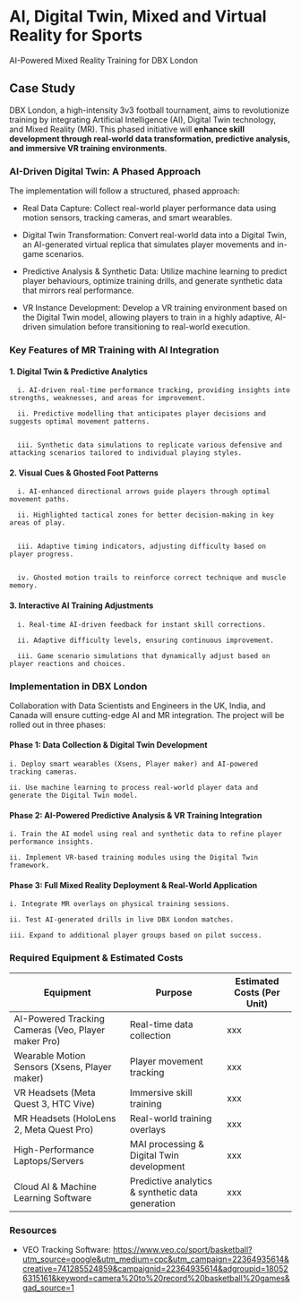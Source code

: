 # AI, Digital Twin, Mixed and Virtual Reality for Sports

AI-Powered Mixed Reality Training for DBX London

## Case Study

DBX London, a high-intensity 3v3 football tournament, aims to revolutionize training by integrating Artificial Intelligence (AI), Digital Twin technology, and Mixed Reality (MR). This phased initiative will **enhance skill development through real-world data transformation, predictive analysis, and immersive VR training environments**.


### AI-Driven Digital Twin: A Phased Approach  
The implementation will follow a structured, phased approach:
- Real Data Capture:
  Collect real-world player performance data using motion sensors, tracking cameras, and smart wearables.

- Digital Twin Transformation:
Convert real-world data into a Digital Twin, an AI-generated virtual replica that simulates player movements and in-game scenarios.

- Predictive Analysis & Synthetic Data: Utilize machine learning to predict player behaviours, optimize training drills, and generate synthetic data that mirrors real performance.

- VR Instance Development: Develop a VR training environment based on the Digital Twin model, allowing players to train in a highly adaptive, AI-driven simulation before transitioning to real-world execution.


### Key Features of MR Training with AI Integration

#### 1. Digital Twin & Predictive Analytics

      i. AI-driven real-time performance tracking, providing insights into strengths, weaknesses, and areas for improvement.

      ii. Predictive modelling that anticipates player decisions and suggests optimal movement patterns.


      iii. Synthetic data simulations to replicate various defensive and attacking scenarios tailored to individual playing styles.

#### 2. Visual Cues & Ghosted Foot Patterns

      i. AI-enhanced directional arrows guide players through optimal movement paths.

      ii. Highlighted tactical zones for better decision-making in key areas of play.


      iii. Adaptive timing indicators, adjusting difficulty based on player progress.


      iv. Ghosted motion trails to reinforce correct technique and muscle memory.


#### 3. Interactive AI Training Adjustments
   
      i. Real-time AI-driven feedback for instant skill corrections.

      ii. Adaptive difficulty levels, ensuring continuous improvement.

      iii. Game scenario simulations that dynamically adjust based on player reactions and choices.


### Implementation in DBX London

Collaboration with Data Scientists and Engineers in the UK, India, and Canada will ensure cutting-edge AI and MR integration. The project will be rolled out in three phases:

#### Phase 1: Data Collection & Digital Twin Development

    i. Deploy smart wearables (Xsens, Player maker) and AI-powered tracking cameras.

    ii. Use machine learning to process real-world player data and generate the Digital Twin model.

#### Phase 2: AI-Powered Predictive Analysis & VR Training Integration

    i. Train the AI model using real and synthetic data to refine player performance insights.

    ii. Implement VR-based training modules using the Digital Twin framework.

#### Phase 3: Full Mixed Reality Deployment & Real-World Application

    i. Integrate MR overlays on physical training sessions.

    ii. Test AI-generated drills in live DBX London matches.

    iii. Expand to additional player groups based on pilot success.



### Required Equipment & Estimated Costs

| **Equipment** | **Purpose**         | **Estimated Costs (Per Unit)**               |
|--------|------------------|------------------------|
|AI-Powered Tracking Cameras (Veo, Player maker Pro)     | Real-time data collection         | xxx     |
| Wearable Motion Sensors (Xsens, Player maker)      | Player movement tracking       | xxx         |
| VR Headsets (Meta Quest 3, HTC Vive)      | Immersive skill training     | xxx        |
| MR Headsets (HoloLens 2, Meta Quest Pro)      | Real-world training overlays      | xxx        |
| High-Performance Laptops/Servers      | MAI processing & Digital Twin development    | xxx     |
| Cloud AI & Machine Learning Software      | Predictive analytics & synthetic data generation     | xxx            |


### Resources
- VEO Tracking Software: https://www.veo.co/sport/basketball?utm_source=google&utm_medium=cpc&utm_campaign=22364935614&creative=741285524859&campaignid=22364935614&adgroupid=180526315161&keyword=camera%20to%20record%20basketball%20games&gad_source=1
